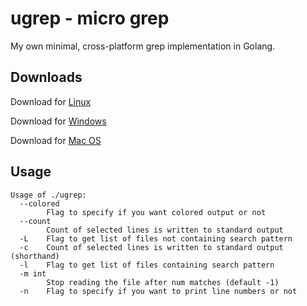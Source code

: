 # ugrep - micro grep


My own minimal, cross-platform grep implementation in Golang.

## Downloads

Download for [Linux](https://github.com/darkLord19/ugrep/releases/download/0.9/ugrep)

Download for [Windows](https://github.com/darkLord19/ugrep/releases/download/0.9/ugrep.exe)

Download for [Mac OS](https://github.com/darkLord19/ugrep/releases/download/0.9/ugrep_macos)

## Usage
```
Usage of ./ugrep:
  --colored
    	Flag to specify if you want colored output or not
  --count
    	Count of selected lines is written to standard output
  -L	Flag to get list of files not containing search pattern
  -c	Count of selected lines is written to standard output (shorthand)
  -l	Flag to get list of files containing search pattern
  -m int
    	Stop reading the file after num matches (default -1)
  -n	Flag to specify if you want to print line numbers or not
```
